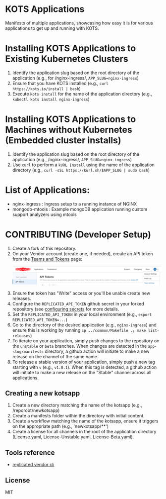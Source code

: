 KOTS Applications
==================

Manifests of multiple applications, showcasing how easy it is for various applications to get up and running with KOTS. 

# Installing KOTS Applications to Existing Kubernetes Clusters 

1. Identify the application slug based on the root directory of the application (e.g., for /nginx-ingress/, `APP_SLUG=nginx-ingress`)
2. Ensure that you have KOTS installed (e.g., `curl https://kots.io/install | bash`)
3. Execute `kots install` for the name of the application directory (e.g., `kubectl kots install nginx-ingress`)

# Installing KOTS Applications to Machines without Kubernetes (Embedded cluster installs)

1. Identify the application slug based on the root directory of the application (e.g., /nginx-ingress/, `APP_SLUG=nginx-ingress`)
2. Use `curl` to perform a `kURL Install` using the name of the application directory (e.g., `curl -sSL https://kurl.sh/$APP_SLUG | sudo bash`)

# List of Applications:  

* nginx-ingress : Ingress setup to a running instance of NGINX
* mongodb-mtools : Example mongoDB application running custom support analyzers using mtools

# CONTRIBUTING (Developer Setup)

1. Create a fork of this repository. 
2. On your Vendor account (create one, if needed), create an API token from the [Teams and Tokens](https://vendor.replicated.com/team/tokens) page: <p align="center"><img src="./doc/REPLICATED_API_TOKEN.png" width=600></img></p>
3. Ensure the token has "Write" access or you'll be unable create new releases. 
4. Configure the `REPLICATED_API_TOKEN` github secret in your forked repository (see [configuring secrets](https://help.github.com/en/github/automating-your-workflow-with-github-actions/virtual-environments-for-github-actions#creating-and-using-secrets-encrypted-variables) for more details. 
5. Set the `REPLICATED_API_TOKEN` in your local environment (e.g., `export REPLICATED_API_TOKEN=...`)
6. Go to the directory of the desired application (e.g., `nginx-ingress`) and ensure this is working by running `cp ../common/Makefile .; make list-releases`)
7. To iterate on your application, simply push changes to the repository on the `unstable` or `beta` branches. When changes are detected in the `app-slug/manifests` directory, a github action will initiate to make a new release on the channel of the same name. 
8. To release a stable version of your application, simply push a new tag starting with `v` (e.g., `v1.0.1`). When this tag is detected, a github action will initiate to make a new release on the "Stable" channel across all applications. 

## Creating a new kotsapp

1. Create a new directory matching the name of the kotsapp (e.g., /reporoot/newkotsapp)
2. Create a manifests folder within the directory with initial content. 
3. Create a workflow matching the name of the kotsapp, ensure it triggers on the appropriate path (e.g., 'newkotsapp/**')
4. Create a license for all channels in the root of the application directory (License.yaml, License-Unstable.yaml, License-Beta.yaml). 

## Tools reference

- [replicated vendor cli](https://github.com/replicatedhq/replicated)

## License

MIT
